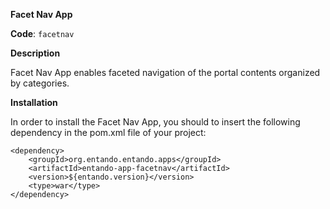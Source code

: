 **Facet Nav App**

**Code**: ```facetnav```

**Description**

Facet Nav App enables faceted navigation of the portal contents organized by categories.

**Installation**

In order to install the Facet Nav App, you should to insert the following dependency in the pom.xml file of your project:

```
<dependency>
    <groupId>org.entando.entando.apps</groupId>
    <artifactId>entando-app-facetnav</artifactId>
    <version>${entando.version}</version>
    <type>war</type>
</dependency>
```
